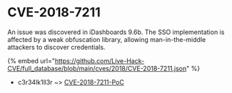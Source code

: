 # CVE-2018-7211

An issue was discovered in iDashboards 9.6b. The SSO implementation is affected by a weak obfuscation library, allowing man-in-the-middle attackers to discover credentials.

{% embed url="https://github.com/Live-Hack-CVE/full_database/blob/main/cves/2018/CVE-2018-7211.json" %}


* c3r34lk1ll3r ~> [CVE-2018-7211-PoC](https://www.alice-snow.ru/2018/database/cve-2018-7211/cve-2018-7211-poc-c3r34lk1ll3r)
